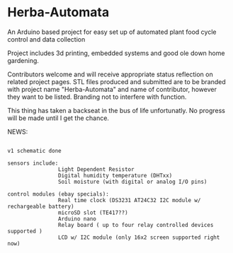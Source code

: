 # Herba-Automata

An Arduino based project for easy set up of automated plant food cycle control
and data collection

Project includes 3d printing, embedded systems and good ole down home gardening.

Contributors welcome and will receive appropriate status reflection on related project pages.
STL files produced and submitted are to be branded with project name "Herba-Automata" and 
name of contributor, however they want to be listed. Branding not to interfere with function.

This thing has taken a backseat in the bus of life unfortunatly. No progress will be made until I get the chance.


NEWS:
~~~~~

v1 schematic done

sensors include:
				Light Dependent Resistor
				Digital humidity temperature (DHTxx)
				Soil moisture (with digital or analog I/O pins)

control modules (ebay specials):
				Real time clock (DS3231 AT24C32 I2C module w/ rechargeable battery)
				microSD slot (TE417??)
				Arduino nano
				Relay board ( up to four relay controlled devices supported )
				LCD w/ I2C module (only 16x2 screen supported right now)
				
